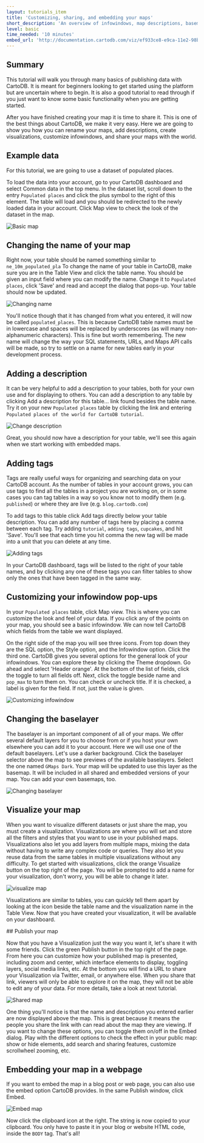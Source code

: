 ```yaml
---
layout: tutorials_item
title: 'Customizing, sharing, and embedding your maps'
short_description: 'An overview of infowindows, map descriptions, basemaps and map publishing.'
level: basic
time_needed: '10 minutes'
embed_url: 'http://documentation.cartodb.com/viz/ef933ce8-e9ca-11e2-98b0-5404a6a683d5/embed_map?title=false&description=false&search=false&shareable=false&cartodb_logo=false&layer_selector=false&scrollwheel=false&sql=&zoom=3&center_lat=50.064191736659104&center_lon=21.62109375&height=300&id=cartodb-1373506926952'
---
```


## Summary

This tutorial will walk you through many basics of publishing data with CartoDB. It is meant for beginners looking to get started using the platform but are uncertain where to begin. It is also a good tutorial to read through if you just want to know some basic functionality when you are getting started.

After you have finished creating your map it is time to share it. This is one of the best things about CartoDB, we make it very easy. Here we are going to show you how you can rename your maps, add descriptions, create visualizations, customize infowindows, and share your maps with the world.

## Example data

For this tutorial, we are going to use a dataset of populated places.

To load the data into your account, go to your CartoDB dashboard and select <span class="ui_element" data-element="common_data">Common data</span> in the top menu. In the dataset list, scroll down to the entry `Populated places` and click the <span class="ui_element" data-element="add_public_table">plus symbol</span> to the right of this element. The table will load and you should be redirected to the newly loaded data in your account. Click <span class="ui_element" data-element="map_view">Map view</span> to check the look of the dataset in the map.

<p class="wrap-border"><img src="{{ '/img/layout/sharing_maps/img1.png' | prepend: site.baseurl }}" alt="Basic map" /></p>

## Changing the name of your map

Right now, your table should be named something similar to `ne_10m_populated_pla` To change the name of your table in CartoDB, make sure you are in the <span class="ui_element" data-element="table_view">Table View</span> and click <span class="ui_element" data-element="table_name">the table name</span>. You should be given an input field where you can modify the name. Change it to `Populated places`, click 'Save' and read and accept the dialog that pops-up. Your table should now be updated.

<p class="wrap-border"><img src="{{ '/img/layout/sharing_maps/img2.png' | prepend: site.baseurl }}" alt="Changing name" /></p>

You'll notice though that it has changed from what you entered, it will now be called `populated_places`. This is because CartoDB table names must be in lowercase and spaces will be replaced by underscores (as will many non-alphanumeric characters). This is fine but worth remembering. The new name will change the way your SQL statements, URLs, and Maps API calls will be made, so try to settle on a name for new tables early in your development process.

## Adding a description

It can be very helpful to add a description to your tables, both for your own use and for displaying to others. You can add a description to any table by clicking <span class="ui_element" data-element="add_description">Add a description for this table...</span> link found besides the table name. Try it on your new `Populated places` table by clicking the link and entering `Populated places of the world for CartoDB tutorial`.

<p class="wrap-border"><img src="{{ '/img/layout/sharing_maps/img3.png' | prepend: site.baseurl }}" alt="Change description" /></p>

Great, you should now have a description for your table, we'll see this again when we start working with embedded maps.

## Adding tags

Tags are really useful ways for organizing and searching data on your CartoDB account. As the number of tables in your account grows, you can use tags to find all the tables in a project you are working on, or in some cases you can tag tables in a way so you know not to modify them (e.g. `published`) or where they are live (e.g. `blog.cartodb.com`)

To add tags to this table click <span class="ui_element" data-element="add_tags">Add tags</span> directly below your table description. You can add any number of tags here by placing a comma between each tag. Try adding `tutorial`, `adding tags`, `cupcakes`, and hit 'Save'. You'll see that each time you hit comma the new tag will be made into a unit that you can delete at any time.

<p class="wrap-border"><img src="{{ '/img/layout/sharing_maps/img4.png' | prepend: site.baseurl }}" alt="Adding tags" /></p>

In your CartoDB dashboard, tags will be listed to the right of your table names, and by clicking any one of these tags you can filter tables to show only the ones that have been tagged in the same way.

## Customizing your infowindow pop-ups

In your `Populated places` table, click <span class="ui_element" data-element="map_view">Map view</span>. This is where you can customize the look and feel of your data. If you click any of the points on your map, you should see a basic infowindow. We can now tell CartoDB which fields from the table we want displayed.

On the right side of the map you will see three icons. From top down they are the <span class="ui_element" data-element="sql_option">SQL option</span>, the <span class="ui_element" data-element="style_option">Style option</span>, and the <span class="ui_element" data-element="infowindow_option">Infowindow option</span>. Click the third one. CartoDB gives you several options for the general look of your infowindows. You can explore these by clicking the <span class="ui_element" data-element="infowindows_theme">Theme dropdown</span>. Go ahead and select 'Header orange'. At the bottom of the list of fields, click the toggle to turn all fields off. Next, click the toggle beside <span class="code_variable">name</span> and `pop_max` to turn them on. You can check or uncheck <span class="code_variable">title</span>. If it is checked, a label is given for the field. If not, just the value is given.

<p class="wrap-border"><img src="{{ '/img/layout/sharing_maps/img4b.png' | prepend: site.baseurl }}" alt="Customizing infowindow" /></p>

## Changing the baselayer

The baselayer is an important component of all of your maps. We offer several default layers for you to choose from or if you host your own elsewhere you can add it to your account. Here we will use one of the default baselayers. Let's use a darker background. Click the <span class="ui_element" data-element="change_baselayer">baselayer selector</span> above the map to see previews of the available baselayers. Select the one named `GMaps Dark`. Your map will be updated to use this layer as the basemap. It will be included in all shared and embedded versions of your map. You can add your own basemaps, too.

<p class="wrap-border"><img src="{{ '/img/layout/sharing_maps/img5.png' | prepend: site.baseurl }}" alt="Changing baselayer" /></p>

## Visualize your map

When you want to visualize different datasets or just share the map, you must create a visualization. Visualizations are where you will set and store all the filters and styles that you want to use in your published maps. Visualizations also let you add layers from multiple maps, mixing the data without having to write any complex code or queries. They also let you reuse data from the same tables in multiple visualizations without any difficulty. To get started with visualizations, click the orange <span class="ui_element" data-element="visualize">Visualize</span> button on the top right of the page. You will be prompted to add a name for your visualization, don't worry, you will be able to change it later.

<p class="wrap-border"><img src="{{ '/img/layout/sharing_maps/img7.png' | prepend: site.baseurl }}" alt="visualize map" /></p>

Visualizations are similar to tables, you can quickly tell them apart by looking at the icon beside the <span class="ui_element" data-element="table_name">table name</span> and the <span class="ui_element" data-element="visualization_name">visualization name</span> in the <span class="ui_element" data-element="table_view">Table View</span>. Now that you have created your visualization, it will be available on your dashboard.

## Publish your map

Now that you have a Visualization just the way you want it, let's share it with some friends. Click the green <span class="ui_element" data-element="publish">Publish</span> button in the top right of the page. From here you can customize how your published map is presented, including zoom and center, which interface elements to display, toggling layers, social media links, etc. At the bottom you will find a URL to share your Visualization via Twitter, email, or anywhere else. When you share that link, viewers will only be able to explore it on the map, they will not be able to edit any of your data. For more details, take a look at next tutorial.

<p class="wrap-border"><img src="{{ '/img/layout/sharing_maps/img6.png' | prepend: site.baseurl }}" alt="Shared map" /></p>

One thing you'll notice is that the name and description you entered earlier are now displayed above the map. This is great because it means the people you share the link with can read about the map they are viewing. If you want to change these options, you can toggle them on/off in the Embed dialog. Play with the different options to check the effect in your public map: show or hide elements, add search and sharing features, customize scrollwheel zooming, etc.

## Embedding your map in a webpage

If you want to embed the map in a blog post or web page, you can also use the embed option CartoDB provides. In the same Publish window, click <span class="ui_element" data-element="share_embed">Embed</span>.

<p class="wrap-border"><img src="{{ '/img/layout/sharing_maps/img7.png' | prepend: site.baseurl }}" alt="Embed map" /></p>

Now click the <span class="ui_element" data-element="copy_to_clipboard">clipboard icon</span> at the right. The string is now copied to your clipboard. You only have to paste it in your blog or website HTML code, inside the `BODY` tag. That's all!
